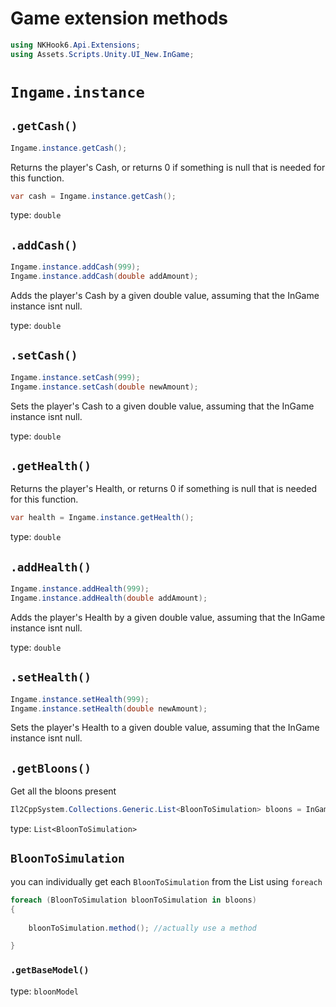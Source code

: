 # Game extension methods

```cs
using NKHook6.Api.Extensions;
using Assets.Scripts.Unity.UI_New.InGame;
```

# `Ingame.instance`

## `.getCash()`

```cs
Ingame.instance.getCash();
```

Returns the player's Cash, or returns 0 if something is null that is needed for this function.

```cs
var cash = Ingame.instance.getCash();
```

type: `double`

## `.addCash()`

```cs
Ingame.instance.addCash(999);
Ingame.instance.addCash(double addAmount);
```

Adds the player's Cash by a given double value, assuming that the InGame instance isnt null.

type: `double`

## `.setCash()`

```cs
Ingame.instance.setCash(999);
Ingame.instance.setCash(double newAmount);
```

Sets the player's Cash to a given double value, assuming that the InGame instance isnt null.

type: `double`

## `.getHealth()`

Returns the player's Health, or returns 0 if something is null that is needed for this function.

```cs
var health = Ingame.instance.getHealth();
```

type: `double`

## `.addHealth()`

```cs
Ingame.instance.addHealth(999);
Ingame.instance.addHealth(double addAmount);
```

Adds the player's Health by a given double value, assuming that the InGame instance isnt null.

type: `double`

## `.setHealth()`

```cs
Ingame.instance.setHealth(999);
Ingame.instance.setHealth(double newAmount);
```

Sets the player's Health to a given double value, assuming that the InGame instance isnt null.

## `.getBloons()`

Get all the bloons present

```cs
Il2CppSystem.Collections.Generic.List<BloonToSimulation> bloons = InGame.instance.getBloons();
```
type: `List<BloonToSimulation>`

## `BloonToSimulation`

you can individually get each `BloonToSimulation` from the List using `foreach`

```cs
foreach (BloonToSimulation bloonToSimulation in bloons)
{
                   
    bloonToSimulation.method(); //actually use a method

}
```

### `.getBaseModel()`

type: `bloonModel`